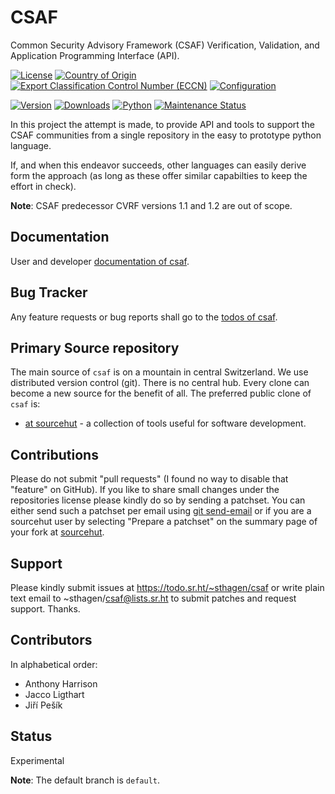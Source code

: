# CSAF

Common Security Advisory Framework (CSAF) Verification, Validation, and Application Programming Interface (API).

[![License](https://git.sr.ht/~sthagen/csaf/blob/default/docs/badges/license-spdx-mit.svg)](https://git.sr.ht/~sthagen/csaf/tree/default/item/LICENSE)
[![Country of Origin](https://git.sr.ht/~sthagen/csaf/blob/default/docs/badges/country-of-origin-name-switzerland-neutral.svg)](https://git.sr.ht/~sthagen/csaf/tree/default/item/COUNTRY-OF-ORIGIN)
[![Export Classification Control Number (ECCN)](https://git.sr.ht/~sthagen/csaf/blob/default/docs/badges/export-control-classification-number_eccn-ear99-neutral.svg)](https://git.sr.ht/~sthagen/csaf/tree/default/item/EXPORT-CONTROL-CLASSIFICATION-NUMBER)
[![Configuration](https://git.sr.ht/~sthagen/csaf/blob/default/docs/badges/configuration-sbom.svg)](https://git.sr.ht/~sthagen/csaf/tree/default/item/docs/third-party/README.md)

[![Version](https://git.sr.ht/~sthagen/csaf/blob/default/docs/badges/latest-release.svg)](https://pypi.python.org/pypi/csaf/)
[![Downloads](https://git.sr.ht/~sthagen/csaf/blob/default/docs/badges/downloads-per-month.svg)](https://pepy.tech/project/csaf)
[![Python](https://git.sr.ht/~sthagen/csaf/blob/default/docs/badges/python-versions.svg)](https://pypi.python.org/pypi/csaf/)
[![Maintenance Status](https://git.sr.ht/~sthagen/csaf/blob/default/docs/badges/commits-per-year.svg)](https://git.sr.ht/~sthagen/csaf/log)

In this project the attempt is made, to provide API and tools to support the CSAF communities from a single repository in the easy to prototype python language.

If, and when this endeavor succeeds, other languages can easily derive form the approach (as long as these offer similar capabilties to keep the effort in check).

**Note**: CSAF predecessor CVRF versions 1.1 and 1.2 are out of scope.

## Documentation

User and developer [documentation of csaf](https://codes.dilettant.life/docs/csaf).

## Bug Tracker

Any feature requests or bug reports shall go to the [todos of csaf](https://todo.sr.ht/~sthagen/csaf).

## Primary Source repository

The main source of `csaf` is on a mountain in central Switzerland.
We use distributed version control (git).
There is no central hub.
Every clone can become a new source for the benefit of all.
The preferred public clone of `csaf` is:

* [at sourcehut](https://git.sr.ht/~sthagen/csaf) - a collection of tools useful for software development.

## Contributions

Please do not submit "pull requests" (I found no way to disable that "feature" on GitHub).
If you like to share small changes under the repositories license please kindly do so by sending a patchset.
You can either send such a patchset per email using [git send-email](https://git-send-email.io) or 
if you are a sourcehut user by selecting "Prepare a patchset" on the summary page of your fork at [sourcehut](https://git.sr.ht/).

## Support

Please kindly submit issues at https://todo.sr.ht/~sthagen/csaf or write plain text email to ~sthagen/csaf@lists.sr.ht to submit patches and request support. Thanks.

## Contributors

In alphabetical order:

* Anthony Harrison
* Jacco Ligthart
* Jiří Pešík

## Status

Experimental

**Note**: The default branch is `default`.
